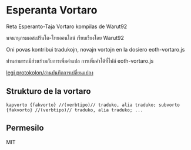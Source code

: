 # Esperanta Vortaro

Reta Esperanto-Taja Vortaro kompilas de Warut92

พจนานุกรมเอสเปรันโต-ไทยออนไลน์ เรียบเรียงโดย Warut92

Oni povas kontribui tradukojn, novajn vortojn en la dosiero eoth-vortaro.js

ท่านสามารถมีส่วนร่วมกับการเพิ่มคำแปล การเพิ่มคำได้ที่ไฟล์ eoth-vortaro.js

[legi protokolon/อ่านบันทึกการเปลี่ยนแปลง](./log.txt)

## Strukturo de la vortaro

`kapvorto {fakvorto} //(verbtipo)// traduko, alia traduko; subvorto {fakvorto} //(verbtipo)// traduko, alia traduko; ...`

## Permesilo
MIT
